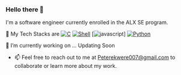 ### Hello there 👋


I'm a software engineer currently enrolled in the ALX SE program.

🌱 My Tech Stacks are 
[![C](https://img.shields.io/badge/-C-00599C?style=flat-square&logo=C&logoColor=white)](https://en.wikipedia.org/wiki/C_(programming_language))  [![Shell](https://img.shields.io/badge/-Shell-blasck?style=flat-square&logo=gnu-bash&logoColor=white)](https://en.wikipedia.org/wiki/Bash_(Unix_shell))   [![javascript](https://img.shields.io/badge/-javascript-3776AB?style=flat-square&logo=python&logoColor=white)]  [![Python](https://img.shields.io/badge/-Python-3776AB?style=flat-square&logo=python&logoColor=white)](https://en.wikipedia.org/wiki/Python_(programming_language))





🔭 I’m currently working on ...  Updating Soon





- 📫 Feel free to reach out to me at Peterekwere007@gmail.com to collaborate or learn more about my work.

<!--
**casperblvck/casperblvck** is a ✨ _special_ ✨ repository because its `README.md` (this file) appears on your GitHub profile.

Here are some ideas to get you started:

- 🔭 I’m currently working on ...
- 🌱 I’m currently learning ...
- 👯 I’m looking to collaborate on ...
- 🤔 I’m looking for help with ...
- 💬 Ask me about ...
- 📫 How to reach me: ...
- 😄 Pronouns: ...
- ⚡ Fun fact: ...
-->
